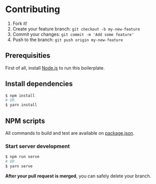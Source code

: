 # Contributing

1. Fork it!
2. Create your feature branch: `git checkout -b my-new-feature`
3. Commit your changes: `git commit -m 'Add some feature'`
4. Push to the branch: `git push origin my-new-feature`

## Prerequisities

First of all, install [Node.js](http://nodejs.org/) to run this boilerplate.

## Install dependencies

```bash
$ npm install
# OR
$ yarn install
```

## NPM scripts

All commands to build and test are available on [package.json](package.json).

### Start server development

```bash
$ npm run serve
# OR
$ yarn serve
```

**After your pull request is merged**, you can safely delete your branch.